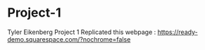 # Project-1
Tyler Eikenberg Project 1
Replicated this webpage : https://ready-demo.squarespace.com/?nochrome=false
